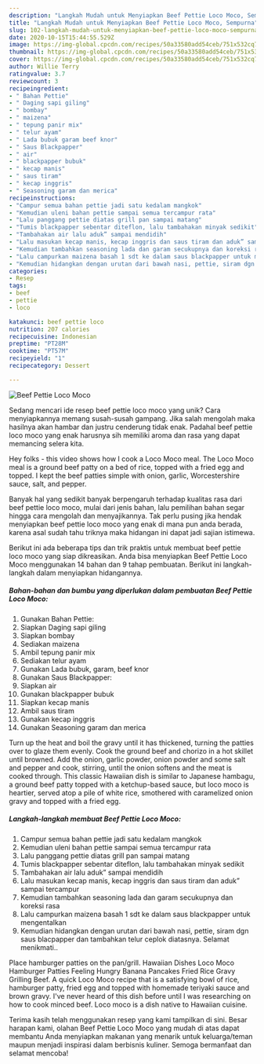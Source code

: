 ```yaml
---
description: "Langkah Mudah untuk Menyiapkan Beef Pettie Loco Moco, Sempurna"
title: "Langkah Mudah untuk Menyiapkan Beef Pettie Loco Moco, Sempurna"
slug: 102-langkah-mudah-untuk-menyiapkan-beef-pettie-loco-moco-sempurna
date: 2020-10-15T15:44:55.529Z
image: https://img-global.cpcdn.com/recipes/50a33580add54ceb/751x532cq70/beef-pettie-loco-moco-foto-resep-utama.jpg
thumbnail: https://img-global.cpcdn.com/recipes/50a33580add54ceb/751x532cq70/beef-pettie-loco-moco-foto-resep-utama.jpg
cover: https://img-global.cpcdn.com/recipes/50a33580add54ceb/751x532cq70/beef-pettie-loco-moco-foto-resep-utama.jpg
author: Willie Terry
ratingvalue: 3.7
reviewcount: 3
recipeingredient:
- " Bahan Pettie"
- " Daging sapi giling"
- " bombay"
- " maizena"
- " tepung panir mix"
- " telur ayam"
- " Lada bubuk garam beef knor"
- " Saus Blackpapper"
- " air"
- " blackpapper bubuk"
- " kecap manis"
- " saus tiram"
- " kecap inggris"
- " Seasoning garam dan merica"
recipeinstructions:
- "Campur semua bahan pettie jadi satu kedalam mangkok"
- "Kemudian uleni bahan pettie sampai semua tercampur rata"
- "Lalu panggang pettie diatas grill pan sampai matang"
- "Tumis blackpapper sebentar diteflon, lalu tambahakan minyak sedikit"
- "Tambahakan air lalu aduk” sampai mendidih"
- "Lalu masukan kecap manis, kecap inggris dan saus tiram dan aduk” sampai tercampur"
- "Kemudian tambahkan seasoning lada dan garam secukupnya dan koreksi rasa"
- "Lalu campurkan maizena basah 1 sdt ke dalam saus blackpapper untuk mengentalkan"
- "Kemudian hidangkan dengan urutan dari bawah nasi, pettie, siram dgn saus blacpapper dan tambahkan telur ceplok diatasnya. Selamat menikmati.."
categories:
- Resep
tags:
- beef
- pettie
- loco

katakunci: beef pettie loco 
nutrition: 207 calories
recipecuisine: Indonesian
preptime: "PT28M"
cooktime: "PT57M"
recipeyield: "1"
recipecategory: Dessert

---
```



![Beef Pettie Loco Moco](https://img-global.cpcdn.com/recipes/50a33580add54ceb/751x532cq70/beef-pettie-loco-moco-foto-resep-utama.jpg)

Sedang mencari ide resep beef pettie loco moco yang unik? Cara menyiapkannya memang susah-susah gampang. Jika salah mengolah maka hasilnya akan hambar dan justru cenderung tidak enak. Padahal beef pettie loco moco yang enak harusnya sih memiliki aroma dan rasa yang dapat memancing selera kita.

Hey folks - this video shows how I cook a Loco Moco meal. The Loco Moco meal is a ground beef patty on a bed of rice, topped with a fried egg and topped. I kept the beef patties simple with onion, garlic, Worcestershire sauce, salt, and pepper.

Banyak hal yang sedikit banyak berpengaruh terhadap kualitas rasa dari beef pettie loco moco, mulai dari jenis bahan, lalu pemilihan bahan segar hingga cara mengolah dan menyajikannya. Tak perlu pusing jika hendak menyiapkan beef pettie loco moco yang enak di mana pun anda berada, karena asal sudah tahu triknya maka hidangan ini dapat jadi sajian istimewa.


Berikut ini ada beberapa tips dan trik praktis untuk membuat beef pettie loco moco yang siap dikreasikan. Anda bisa menyiapkan Beef Pettie Loco Moco menggunakan 14 bahan dan 9 tahap pembuatan. Berikut ini langkah-langkah dalam menyiapkan hidangannya.

<!--inarticleads1-->

##### Bahan-bahan dan bumbu yang diperlukan dalam pembuatan Beef Pettie Loco Moco:

1. Gunakan  Bahan Pettie:
1. Siapkan  Daging sapi giling
1. Siapkan  bombay
1. Sediakan  maizena
1. Ambil  tepung panir mix
1. Sediakan  telur ayam
1. Gunakan  Lada bubuk, garam, beef knor
1. Gunakan  Saus Blackpapper:
1. Siapkan  air
1. Gunakan  blackpapper bubuk
1. Siapkan  kecap manis
1. Ambil  saus tiram
1. Gunakan  kecap inggris
1. Gunakan  Seasoning garam dan merica


Turn up the heat and boil the gravy until it has thickened, turning the patties over to glaze them evenly. Cook the ground beef and chorizo in a hot skillet until browned. Add the onion, garlic powder, onion powder and some salt and pepper and cook, stirring, until the onion softens and the meat is cooked through. This classic Hawaiian dish is similar to Japanese hambagu, a ground beef patty topped with a ketchup-based sauce, but loco moco is heartier, served atop a pile of white rice, smothered with caramelized onion gravy and topped with a fried egg. 

<!--inarticleads2-->

##### Langkah-langkah membuat Beef Pettie Loco Moco:

1. Campur semua bahan pettie jadi satu kedalam mangkok
1. Kemudian uleni bahan pettie sampai semua tercampur rata
1. Lalu panggang pettie diatas grill pan sampai matang
1. Tumis blackpapper sebentar diteflon, lalu tambahakan minyak sedikit
1. Tambahakan air lalu aduk” sampai mendidih
1. Lalu masukan kecap manis, kecap inggris dan saus tiram dan aduk” sampai tercampur
1. Kemudian tambahkan seasoning lada dan garam secukupnya dan koreksi rasa
1. Lalu campurkan maizena basah 1 sdt ke dalam saus blackpapper untuk mengentalkan
1. Kemudian hidangkan dengan urutan dari bawah nasi, pettie, siram dgn saus blacpapper dan tambahkan telur ceplok diatasnya. Selamat menikmati..


Place hamburger patties on the pan/grill. Hawaiian Dishes Loco Moco Hamburger Patties Feeling Hungry Banana Pancakes Fried Rice Gravy Grilling Beef. A quick Loco Moco recipe that is a satisfying bowl of rice, hamburger patty, fried egg and topped with homemade teriyaki sauce and brown gravy. I&#39;ve never heard of this dish before until I was researching on how to cook minced beef. Loco moco is a dish native to Hawaiian cuisine. 

Terima kasih telah menggunakan resep yang kami tampilkan di sini. Besar harapan kami, olahan Beef Pettie Loco Moco yang mudah di atas dapat membantu Anda menyiapkan makanan yang menarik untuk keluarga/teman maupun menjadi inspirasi dalam berbisnis kuliner. Semoga bermanfaat dan selamat mencoba!

